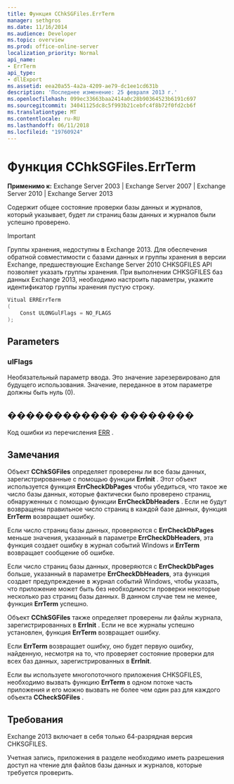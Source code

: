 ```yaml
---
title: Функция CChkSGFiles.ErrTerm
manager: sethgros
ms.date: 11/16/2014
ms.audience: Developer
ms.topic: overview
ms.prod: office-online-server
localization_priority: Normal
api_name:
- ErrTerm
api_type:
- dllExport
ms.assetid: eea20a55-4a2a-4209-ae79-dc1ee1cd631b
description: 'Последнее изменение: 25 февраля 2013 г.'
ms.openlocfilehash: 099ec33663baa2414a0c28b90364523b6191c697
ms.sourcegitcommit: 34041125dc8c5f993b21cebfc4f8b72f0fd2cb6f
ms.translationtype: MT
ms.contentlocale: ru-RU
ms.lasthandoff: 06/11/2018
ms.locfileid: "19760924"
---
```

# <a name="cchksgfileserrterm-function"></a>Функция CChkSGFiles.ErrTerm
  
**Применимо к:** Exchange Server 2003 | Exchange Server 2007 | Exchange Server 2010 | Exchange Server 2013
  
Содержит общее состояние проверки базы данных и журналов, который указывает, будет ли страниц базы данных и журналов были успешно проверено.
  
> [!IMPORTANT]
> Группы хранения, недоступны в Exchange 2013. Для обеспечения обратной совместимости с базами данных и группы хранения в версии Exchange, предшествующие Exchange Server 2010 CHKSGFILES API позволяет указать группы хранения. При выполнении CHKSGFILES баз данных Exchange 2013, необходимо настроить параметры, укажите идентификатор группы хранения пустую строку. 
  
```cs
Vitual ERRErrTerm 
(
    Const ULONGulFlags = NO_FLAGS
);

```

## <a name="parameters"></a>Parameters

### <a name="ulflags"></a>ulFlags
  
Необязательный параметр ввода. Это значение зарезервировано для будущего использования. Значение, переданное в этом параметре должны быть нуль (0).
    
## <a name="return-value"></a>������������ ��������

Код ошибки из перечисления [ERR](cchksgfiles-err-enumeration.md) . 
  
## <a name="remarks"></a>Замечания

Объект **CChkSGFiles** определяет проверены ли все базы данных, зарегистрированные с помощью функции **ErrInit** . Этот объект используется функция **ErrCheckDbPages** чтобы убедиться, что такое же число базы данных, которые фактически было проверено страниц, обнаруженных с помощью функции **ErrCheckDbHeaders** . Если не будут возвращены правильное число страниц в каждой базе данных, функция **ErrTerm** возвращает ошибку. 
  
Если число страниц базы данных, проверяются с **ErrCheckDbPages** меньше значения, указанный в параметре **ErrCheckDbHeaders**, эта функция создает ошибку в журнал событий Windows и **ErrTerm** возвращает сообщение об ошибке. 
  
Если число страниц базы данных, проверяются с **ErrCheckDbPages** больше, указанный в параметре **ErrCheckDbHeaders**, эта функция создает предупреждение в журнал событий Windows, чтобы указать, что приложение может быть без необходимости проверки некоторые несколько раз страниц базы данных. В данном случае тем не менее, функция **ErrTerm** успешно. 
  
Объект **CChkSGFiles** также определяет проверены ли файлы журнала, зарегистрированных в **ErrInit** . Если не все журналы успешно установлен, функция **ErrTerm** возвращает ошибку. 
  
Если **ErrTerm** возвращает ошибку, оно будет первую ошибку, найденную, несмотря на то, что проверяет состояние проверки для всех баз данных, зарегистрированных в **ErrInit**.
  
Если вы используете многопоточного приложения CHKSGFILES, необходимо вызвать функцию **ErrTerm** в одном потоке часть приложения и его можно вызвать не более чем один раз для каждого объекта **CCheckSGFiles** . 
  
## <a name="requirements"></a>Требования

Exchange 2013 включает в себя только 64-разрядная версия CHKSGFILES.
  
Учетная запись, приложения в разделе необходимо иметь разрешения доступ на чтение для файлов базы данных и журналов, которые требуется проверить.
  

